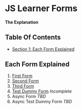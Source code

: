 
<!-- GENERATED DOCUMENT! DO NOT EDIT! -->
# JS Learner Forms #
#### The Explanation ####


## Table Of Contents ##

- [Section 1: Each Form Explained](#user-content-each-form-explained)

## Each Form Explained ##

1. [First Form](./docs/FIRST-FORM.md)
2. [Second Form](./docs/SECOND-FORM.md)
3. [Third Form](./docs/THIRD-FORM.md)
3. [Test Dummy Form](./docs/TEST-DUMMY-FORM.md) _Incomplete_
4. Async Form _TBD_
5. Async Test Dummy Form _TBD_
    

<!-- GENERATED DOCUMENT! DO NOT EDIT! -->
    
